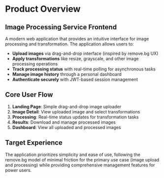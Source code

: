 # Product Overview

## Image Processing Service Frontend

A modern web application that provides an intuitive interface for image processing and transformation. The application allows users to:

- **Upload images** via drag-and-drop interface (inspired by remove.bg UX)
- **Apply transformations** like resize, grayscale, and other image processing operations
- **Track processing status** with real-time polling for asynchronous tasks
- **Manage image history** through a personal dashboard
- **Authenticate securely** with JWT-based session management

## Core User Flow

1. **Landing Page**: Simple drag-and-drop image uploader
2. **Image Detail**: View uploaded image and select transformations
3. **Processing**: Real-time status updates for transformation tasks
4. **Results**: Download and manage processed images
5. **Dashboard**: View all uploaded and processed images

## Target Experience

The application prioritizes simplicity and ease of use, following the remove.bg model of minimal friction for the primary use case (image upload and processing) while providing comprehensive management features for power users.
